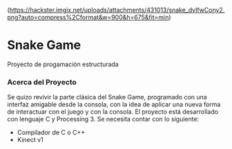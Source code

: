 (https://hackster.imgix.net/uploads/attachments/431013/snake_dvlfwCony2.png?auto=compress%2Cformat&w=900&h=675&fit=min)

# Snake Game
 Proyecto de progamación estructurada
### Acerca del Proyecto
  Se quizo revivir la parte clásica del Snake Game, programado con una interfaz amigable desde la consola, con
  la idea de aplicar una nueva forma de interactuar con el juego y con la consola.
  El proyecto está desarrollado con lenguaje C y Processing 3. 
  Se necesita contar con lo siguiente: 
  - Compilador de C o C++
  - Kinect v1
   
   
    
